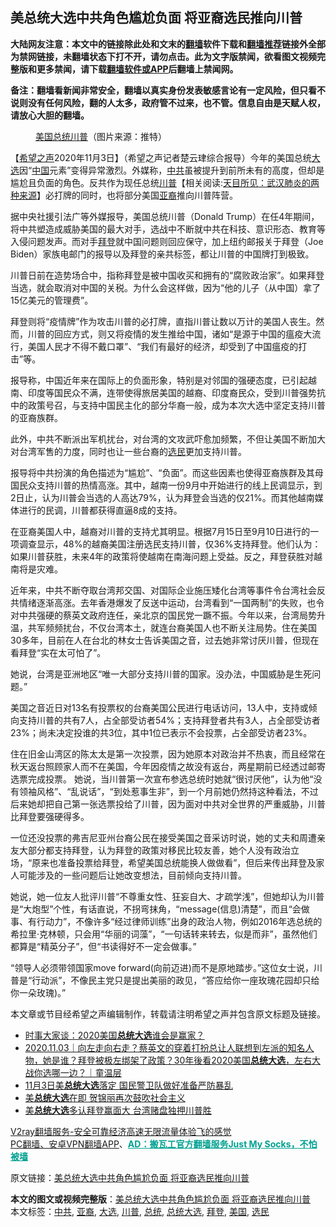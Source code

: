  <h2>美总统大选中共角色尴尬负面 将亚裔选民推向川普</h2> <p class="notice"><b>大陆网友注意：本文中的链接除此处和文末的<a href="https://github.com/bannedbook/fanqiang" >翻墙</a>软件下载和<a href="https://github.com/killgcd/justmysocks/blob/master/README.md">翻墙推荐</a>链接外全部为禁网链接，未翻墙状态下打不开，请勿点击。此为文字版禁闻，欲看图文视频完整版和更多禁闻，请下载<a href="https://github.com/bannedbook/fanqiang">翻墙软件或APP</a>后翻墙上禁闻网。</p><p>备注：翻墙看新闻非常安全，翻墙以真实身份发表敏感言论有一定风险，但只看不说则没有任何风险，翻的人太多，政府管不过来，也不管。信息自由是天赋人权，请放心大胆的翻墙。</b></p>  <div class="entry"> <figure><figcaption><a href="https://www.bannedbook.org/bnews/tag/%e7%be%8e%e5%9b%bd/" class="st_tag internal_tag" rel="tag" title="标签 美国 下的日志">美国</a><a href="https://www.bannedbook.org/bnews/tag/%e6%80%bb%e7%bb%9f/" class="st_tag internal_tag" rel="tag" title="标签 总统 下的日志">总统</a><a href="https://www.bannedbook.org/bnews/tag/%e5%b7%9d%e6%99%ae/" class="st_tag internal_tag" rel="tag" title="标签 川普 下的日志">川普</a>（图片来源：推特）</figcaption></figure> <p>【<span class='wp_keywordlink_affiliate'><a href="https://www.soundofhope.org" title="希望之声" target="_blank">希望之声</a></span>2020年11月3日】（希望之声记者楚云珒综合报导）今年的美国总统<a href="https://www.bannedbook.org/bnews/tag/%e5%a4%a7%e9%80%89/" class="st_tag internal_tag" rel="tag" title="标签 大选 下的日志">大选</a>因“<span class='wp_keywordlink_affiliate'><a href="https://www.bannedbook.org/" title="中国" target="_blank">中国</a></span>元素”变得异常激烈。外媒称，<a href="https://www.bannedbook.org/bnews/tag/%e4%b8%ad%e5%85%b1/" class="st_tag internal_tag" rel="tag" title="标签 中共 下的日志">中共</a>虽被提升到前所未有的高度，但却是尴尬且负面的角色。反共作为现任总统<span class='wp_keywordlink'><a href="https://www.bannedbook.org/bnews/comments/20200816/1381118.html" title="天目所见：川普将再赢总统大选 共和党掌参众两院" target="_blank">川普</a></span>【相关阅读:<a href='https://www.bannedbook.org/bnews/comments/20200816/1381123.html' target='_blank'>天目所见：武汉肺炎的两种来源</a>】必打牌的同时，也将部分美国<a href="https://www.bannedbook.org/bnews/tag/%e4%ba%9a%e8%a3%94/" class="st_tag internal_tag" rel="tag" title="标签 亚裔 下的日志">亚裔</a>推向川普阵营。</p> <p>据中央社援引法广等外媒报导，美国总统川普（Donald Trump）在任4年期间，将中共塑造成威胁美国的最大对手，选战中不断就中共在科技、意识形态、教育等入侵问题发声。而对手<a href="https://www.bannedbook.org/bnews/tag/%e6%8b%9c%e7%99%bb/" class="st_tag internal_tag" rel="tag" title="标签 拜登 下的日志">拜登</a>就中国问题则回应保守，加上纽约邮报关于拜登（Joe Biden）家族电邮门的报导以及拜登的亲共标签，都让川普的中国牌打到极致。</p> <p>川普日前在造势场合中，指称拜登是被中国收买和拥有的“腐败政治家”。如果拜登当选，就会取消对中国的关税。为什么会这样做，因为“他的儿子（从中国）拿了15亿美元的管理费”。</p> <p>拜登则将“疫情牌”作为攻击川普的必打牌，直指川普让数以万计的美国人丧生。然而，川普的回应方式，则又将疫情的发生推给中国，诸如“是源于中国的瘟疫大流行，美国人民才不得不戴口罩”、“我们有最好的经济，却受到了中国瘟疫的打击”等。</p>  <p>报导称，中国近年来在国际上的负面形象，特别是对邻国的强硬态度，已引起越南、印度等国民众不满，连带使得旅居美国的越裔、印度裔民众，受到川普强势抗中的政策号召，与支持中国民主化的部分华裔一般，成为本次大选中坚定支持川普的亚裔族群。</p> <p>此外，中共不断派出军机扰台，对台湾的文攻武吓愈加频繁，不但让美国不断加大对台湾军售的力度，同时也让一些台裔的<a href="https://www.bannedbook.org/bnews/tag/%E9%80%89%E6%B0%91/" class="st_tag internal_tag" rel="tag" title="标签 选民 下的日志">选民</a>更加支持川普。</p> <p>报导将中共扮演的角色描述为“尴尬”、“负面”。而这些因素也使得亚裔族群及其母国民众支持川普的热情高涨。其中，越南一份9月中开始进行的线上民调显示，到2日止，认为川普会当选的人高达79%，认为拜登会当选的仅21%。而其他越南媒体进行的民调，川普都获得直逼8成的支持。</p> <p>在亚裔美国人中，越裔对川普的支持尤其明显。根据7月15日至9月10日进行的一项调查显示，48%的越裔美国注册选民支持川普，仅36%支持拜登。他们认为：如果川普获胜，未来4年的政策将使越南在南海问题上受益。反之，拜登获胜对越南将是灾难。</p>  <p>近年来，中共不断夺取台湾邦交国、对国际企业施压矮化台湾等事件令台湾社会反共情绪逐渐高涨。去年香港爆发了反送中运动，台湾看到“一国两制”的失败，也令对中共强硬的蔡英文政府连任，亲北京的国民党一蹶不振。今年以来，台湾局势升温，共军频频扰台，不仅台湾本土，就连台裔美国人也不断关注局势。住在美国30多年，目前在人在台北的林女士告诉美国之音，过去她非常讨厌川普，但现在看拜登“实在太可怕了”。 </p> <p>她说，台湾是亚洲地区“唯一大部分支持川普的国家。没办法，中国威胁是生死问题。”</p> <p>美国之音近日对13名有投票权的台裔美国公民进行电话访问，13人中，支持或倾向支持川普的共有7人，占全部受访者54%；支持拜登者共有3人，占全部受访者23%；尚未决定投谁的共3位，其中1位已表示不会投票，占全部受访者23%。 </p> <p>住在旧金山湾区的陈太太是第一次投票，因为她原本对政治并不热衷，而且经常在秋天返台照顾家人而不在美国，今年因疫情之故没有返台，两星期前已经透过邮寄选票完成投票。 她说，当川普第一次宣布参选总统时她就“很讨厌他”，认为他“没有领袖风格”、“乱说话”，“到处惹事生非”，到一个月前她仍然持这种看法，不过后来她却把自己第一张选票投给了川普，因为面对中共对全世界的严重威胁，川普比拜登要强硬得多。</p>  <p>一位还没投票的弗吉尼亚州台裔公民在接受美国之音采访时说，她的丈夫和周遭亲友大部分都支持拜登，认为拜登的政策对移民比较友善，她个人没有政治立场，“原来也准备投票给拜登，希望美国总统能换人做做看”，但后来传出拜登及家人可能涉及的一些问题后让她改变想法，目前倾向支持川普。 </p> <p>她说，她一位友人批评川普“不尊重女性、狂妄自大、才疏学浅”，但她却认为川普是“大炮型”个性，有话直说，不拐弯抹角，“message(信息)清楚”，而且“会做事、有行动力”，不像许多“经过律师训练”出身的政治人物，例如2016年选总统的希拉里·克林顿，只会用“华丽的词藻”，“一句话转来转去，似是而非”，虽然他们都算是“精英分子”，但“书读得好不一定会做事。” </p> <p>“领导人必须带领国家move forward(向前迈进)而不是原地踏步。”这位女士说，川普是“行动派”，不像民主党只是提出美丽的政见，“答应给你一座玫瑰花园却只给你一朵玫瑰)。” </p> <p>本文章或节目经希望之声编辑制作，转载请注明希望之声并包含原文标题及链接。</p>  <ul class='op-related-articles' title='相关阅读'> <li><a href='https://www.bannedbook.org/bnews/comments/20201103/1425103.html' target='_blank'>时事大家谈：2020美国<b>总统大选</b>谁会是赢家？</a></li> <li><a href='https://www.bannedbook.org/bnews/taiwannews/20201103/1425095.html' target='_blank'>2020.11.03｜向左走向右走？蔡英文的穿着打扮总让人联想到左派的知名人物，她是谁？拜登被极左绑架了政策？30年後看2020美国<b>总统大选</b>，左右大战你选哪一边？｜童温层</a></li> <li><a href='https://www.bannedbook.org/bnews/cnnews/20201103/1424894.html' target='_blank'>11月3日美<b>总统大选</b>落定 国民警卫队做好准备严防暴乱</a></li> <li><a href='https://www.bannedbook.org/bnews/comments/20201103/1424840.html' target='_blank'>美<b>总统大选</b>在即 贺锦丽再次鼓吹社会主义</a></li> <li><a href='https://www.bannedbook.org/bnews/cnnews/20201103/1424700.html' target='_blank'>美<b>总统大选</b>多认拜登赢面大 台湾赌盘独押川普胜</a></li> </ul> <p class="texttj"> <a href="https://www.bannedbook.org/forum23/topic22702.html" target="_blank">V2ray翻墙服务-安全可靠经济高速无限流量体验飞的感觉</a><br/> <a href="https://github.com/bannedbook/fanqiang/wiki/%E7%A6%81%E9%97%BB%E7%BD%91%E5%AE%89%E5%8D%93%E7%BF%BB%E5%A2%99%E6%96%B0%E9%97%BBAPP" target="_blank">PC翻墙、安卓VPN翻墙APP</a>、<span onclick="window.open('https://github.com/killgcd/justmysocks/blob/master/README.md')" style="font-weight:bold;color:#00A191;cursor:pointer;text-decoration:underline;outline:none">AD：搬瓦工官方翻墙服务Just My Socks，不怕被墙</span></p><p>原文链接：<a class="src_link"  href="https://www.soundofhope.org/post/438874" target="_blank">美总统大选中共角色尴尬负面 将亚裔选民推向川普</a></p><a name='sharetosocial'></a>       <div><b>本文的图文或视频完整版</b>：<a href='https://www.bannedbook.org/bnews/comments/20201103/1425104.html'>美总统大选中共角色尴尬负面 将亚裔选民推向川普</a></div>  </div><!--END ENTRY--> <div class="postfooter"> <div>本文标签：<a href="https://www.bannedbook.org/bnews/tag/%e4%b8%ad%e5%85%b1/" rel="tag">中共</a>, <a href="https://www.bannedbook.org/bnews/tag/%e4%ba%9a%e8%a3%94/" rel="tag">亚裔</a>, <a href="https://www.bannedbook.org/bnews/tag/%e5%a4%a7%e9%80%89/" rel="tag">大选</a>, <a href="https://www.bannedbook.org/bnews/tag/%e5%b7%9d%e6%99%ae/" rel="tag">川普</a>, <a href="https://www.bannedbook.org/bnews/tag/%e6%80%bb%e7%bb%9f/" rel="tag">总统</a>, <a href="https://www.bannedbook.org/bnews/tag/%e6%80%bb%e7%bb%9f%e5%a4%a7%e9%80%89/" rel="tag">总统大选</a>, <a href="https://www.bannedbook.org/bnews/tag/%e6%8b%9c%e7%99%bb/" rel="tag">拜登</a>, <a href="https://www.bannedbook.org/bnews/tag/%e7%be%8e%e5%9b%bd/" rel="tag">美国</a>, <a href="https://www.bannedbook.org/bnews/tag/%E9%80%89%E6%B0%91/" rel="tag">选民</a></div>  </div><!--END POSTFOOTER--> 